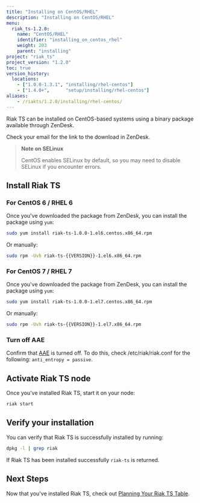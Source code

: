 ```yaml
---
title: "Installing on CentOS/RHEL"
description: "Installing on CentOS/RHEL"
menu:
  riak_ts-1.2.0:
    name: "CentOS/RHEL"
    identifier: "installing_on_centos_rhel"
    weight: 203
    parent: "installing"
project: "riak_ts"
project_version: "1.2.0"
toc: true
version_history:
  locations:
    - ["1.0.0-1.3.1", "installing/rhel-centos"]
    - ["1.4.0+",      "setup/installing/rhel-centos"]
aliases:
    - /riakts/1.2.0/installing/rhel-centos/
---
```


[concept aae]: {{<baseurl>}}riak/kv/2.1.3/learn/concepts/active-anti-entropy
[planning]: ../../using/planning

Riak TS can be installed on CentOS-based systems using a binary
package available through ZenDesk.

Check your email for the link to the download in ZenDesk.

>**Note on SELinux**
>
>CentOS enables SELinux by default, so you may need to disable SELinux if
you encounter errors.

## Install Riak TS

### For CentOS 6 / RHEL 6

Once you've downloaded the package from ZenDesk, you can install the package using `yum`:

```bash
sudo yum install riak-ts-1.0.0-1.el6.centos.x86_64.rpm
```

Or manually:

```bash
sudo rpm -Uvh riak-ts-{{VERSION}}-1.el6.x86_64.rpm
```

### For CentOS 7 / RHEL 7

Once you've downloaded the package from ZenDesk, you can install the package using `yum`:

```bash
sudo yum install riak-ts-1.0.0-1.el7.centos.x86_64.rpm
```

Or manually:

```bash
sudo rpm -Uvh riak-ts-{{VERSION}}-1.el7.x86_64.rpm
```

### Turn off AAE

Confirm that [AAE][concept aae] is turned off. To do this, check /etc/riak/riak.conf for the following: `anti_entropy = passive`.

## Activate Riak TS node

Once you've installed Riak TS, start it on your node:

```bash
riak start
```

## Verify your installation

You can verify that Riak TS is successfully installed by running:

```bash
dpkg -l | grep riak
```

If Riak TS has been installed successfully `riak-ts` is returned.

## Next Steps

Now that you've installed Riak TS, check out [Planning Your Riak TS Table][planning].
